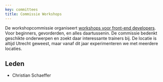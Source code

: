 ```yaml
---
key: committees
title: Commissie Workshops
---
```


De workshopcommissie organiseert [workshops voor front-end developers](/nl/activiteiten/workshops/). Voor beginners, gevorderden, en alles daartussenin. De commissie bedenkt geschikte onderwerpen en zoekt daar interessante trainers bij. De locatie is altijd Utrecht geweest, maar vanaf dit jaar experimenteren we met meerdere locaties.

## Leden

-   Christian Schaeffer

